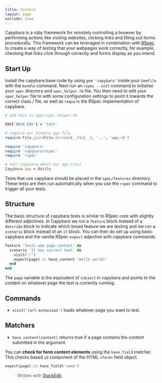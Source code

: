 ```yaml
---
title: Sinatra
layout: page
exclude: true
---
```

Capybara is a ruby framework for remotely controlling a browser by performing actions like visiting websites, clicking links and filling out forms procedurally. This framework can be leveraged in combination with [RSpec](https://dpwdec.github.io/notes/rspec.html) to create a way of testing that your webpages work correctly, for example, checking that links click through correctly and forms display as you intend.

## Start Up
Install the capybara base code by using `gem 'capybara'` inside your `Gemfile` with the `bundle` command. Next run an `rspec --init` command to initialise your `spec` directory and `spec_helper.rb` file. You then need to edit your `spec_helper` file to with some configuration settings to point it towards the correct class / file, as well as `require` the RSpec implementation of capybara.
```ruby
# add this to spec/spec_helper.rb

ENV['RACK_ENV'] = 'test'

# require our Sinatra app file
require File.join(File.dirname(__FILE__), '..', 'app.rb')

require 'capybara'
require 'capybara/rspec'
require 'rspec'

# tell Capybara about our app class
Capybara.app = Battle
```
Tests that use capybara should be placed in the `spec/features` directory. These tests are then run automatically when you use the `rspec` command to trigger all your tests.

## Structure
The basic structure of capybara tests is similar to RSpec core with slightly different adjectives. In Capybara we run a `feature` block instead of a `describe` block to indicate which broad feature we are testing and we run a `scenario` block instead of an `it` block. You can then do set up using basic capybara and the vanilla RSpec `expect` adjective with capybara commands.
```ruby
feature 'Tests web page content' do
  scenario 'It has correct text' do
    visit('/')
    expect(page).to have_content 'Hello world!'
  end
end
```
The `page` variable is the equivalent of `subject` in capybara and points to the content on whatever page the test is currently running.
## Commands
- `visit('/url-extension')` loads whatever page you want to test.

## Matchers
- `have_content(content)` returns true if a page contains the content submitted in the argument.

You can **check for form content elements** using the `have_field` matcher. This checks based `id` component of the HTML `<form>` field object.
```ruby
expect(page).to have_field('name')
```
> Written with [StackEdit](https://stackedit.io/).
<!--stackedit_data:
eyJoaXN0b3J5IjpbMTM3OTkzNTcwOSwtMTc4NTA1MzU4NywxMD
AzMTYxNjk5LC0xNDYwMTkxMTkwXX0=
-->